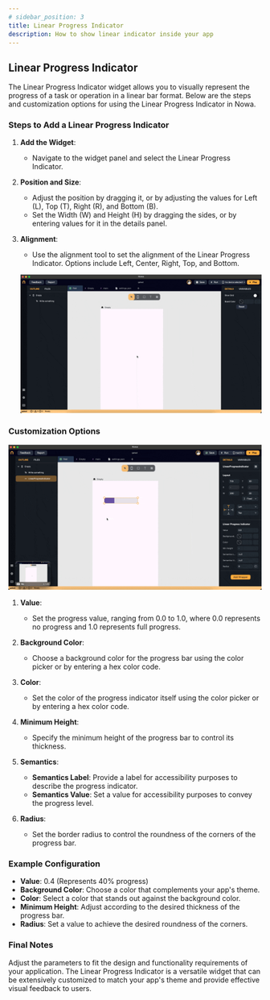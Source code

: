 ```yaml
---
# sidebar_position: 3
title: Linear Progress Indicator 
description: How to show linear indicator inside your app
---
```


## Linear Progress Indicator

The Linear Progress Indicator widget allows you to visually represent the progress of a task or operation in a linear bar format. Below are the steps and customization options for using the Linear Progress Indicator in Nowa.

### Steps to Add a Linear Progress Indicator

1. **Add the Widget**:
   - Navigate to the widget panel and select the Linear Progress Indicator.

2. **Position and Size**:
   - Adjust the position by dragging it, or by adjusting the values for Left (L), Top (T), Right (R), and Bottom (B).
   - Set the Width (W) and Height (H) by dragging the sides, or by entering values for it in the details panel.

3. **Alignment**:
   - Use the alignment tool to set the alignment of the Linear Progress Indicator. Options include Left, Center, Right, Top, and Bottom.

   ![](./img/linear-progress/drop-linear.gif)

### Customization Options

   ![](./img/linear-progress/change-height.gif)


1. **Value**:
   - Set the progress value, ranging from 0.0 to 1.0, where 0.0 represents no progress and 1.0 represents full progress.

2. **Background Color**:
   - Choose a background color for the progress bar using the color picker or by entering a hex color code.

3. **Color**:
   - Set the color of the progress indicator itself using the color picker or by entering a hex color code.

4. **Minimum Height**:
   - Specify the minimum height of the progress bar to control its thickness.

5. **Semantics**:
   - **Semantics Label**: Provide a label for accessibility purposes to describe the progress indicator.
   - **Semantics Value**: Set a value for accessibility purposes to convey the progress level.

6. **Radius**:
   - Set the border radius to control the roundness of the corners of the progress bar.

### Example Configuration

- **Value**: 0.4 (Represents 40% progress)
- **Background Color**: Choose a color that complements your app's theme.
- **Color**: Select a color that stands out against the background color.
- **Minimum Height**: Adjust according to the desired thickness of the progress bar.
- **Radius**: Set a value to achieve the desired roundness of the corners.

### Final Notes

Adjust the parameters to fit the design and functionality requirements of your application. The Linear Progress Indicator is a versatile widget that can be extensively customized to match your app's theme and provide effective visual feedback to users.
